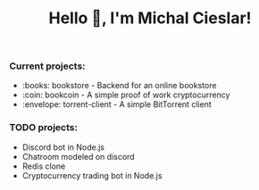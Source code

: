 <h1 align="center">Hello 👋, I'm Michal Cieslar!</h1>
<br>

<h3>Current projects:</h3>
<ul>
  <li>:books: bookstore - Backend for an online bookstore</li>
  <li>:coin: bookcoin - A simple proof of work cryptocurrency</li>
  <li>:envelope: torrent-client - A simple BitTorrent client</li>
</ul>

<h3>TODO projects:</h3>
<ul>
  <li>Discord bot in Node.js</li>
  <li>Chatroom modeled on discord</li>
  <li>Redis clone</li>
  <li>Cryptocurrency trading bot in Node.js</li>
</ul>
</br>

